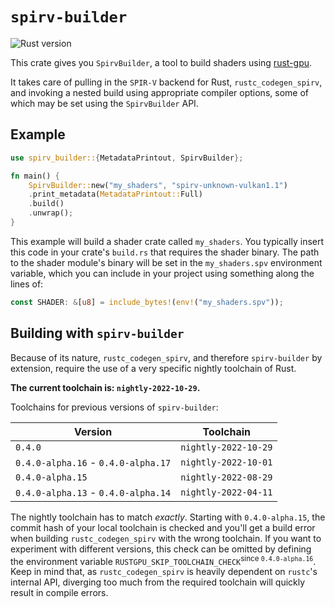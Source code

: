 <!-- inline html -->
<!-- markdownlint-disable-file MD033 -->
# `spirv-builder`

![Rust version](https://img.shields.io/badge/rust-1.66.0_nightly--2022--10--29-purple.svg)

This crate gives you `SpirvBuilder`, a tool to build shaders using [rust-gpu][rustgpu].

It takes care of pulling in the `SPIR-V` backend for Rust, `rustc_codegen_spirv`, and invoking a nested build using appropriate compiler options, some of which may be set using the `SpirvBuilder` API.

## Example

```rust
use spirv_builder::{MetadataPrintout, SpirvBuilder};

fn main() {
    SpirvBuilder::new("my_shaders", "spirv-unknown-vulkan1.1")
    .print_metadata(MetadataPrintout::Full)
    .build()
    .unwrap(); 
}
```

This example will build a shader crate called `my_shaders`. You typically insert this code in your crate's `build.rs` that requires the shader binary. The path to the shader module's binary will be set in the `my_shaders.spv` environment variable, which you can include in your project using something along the lines of:

```rust
const SHADER: &[u8] = include_bytes!(env!("my_shaders.spv"));
```

## Building with `spirv-builder`

Because of its nature, `rustc_codegen_spirv`, and therefore `spirv-builder` by extension, require the use of a very specific nightly toolchain of Rust.

**The current toolchain is: `nightly-2022-10-29`.**

Toolchains for previous versions of `spirv-builder`:

|Version|Toolchain|
|-|-|
|`0.4.0`|`nightly-2022-10-29`|
|`0.4.0-alpha.16` - `0.4.0-alpha.17`|`nightly-2022-10-01`|
|`0.4.0-alpha.15`|`nightly-2022-08-29`|
|`0.4.0-alpha.13` - `0.4.0-alpha.14`|`nightly-2022-04-11`|

The nightly toolchain has to match *exactly*. Starting with `0.4.0-alpha.15`, the commit hash of your local toolchain is checked and you'll get a build error when building `rustc_codegen_spirv` with the wrong toolchain. If you want to experiment with different versions, this check can be omitted by defining the environment variable `RUSTGPU_SKIP_TOOLCHAIN_CHECK`<sup>since `0.4.0-alpha.16`</sup>. Keep in mind that, as `rustc_codegen_spirv` is heavily dependent on `rustc`'s internal API, diverging too much from the required toolchain will quickly result in compile errors.

[rustgpu]: https://github.com/EmbarkStudios/rust-gpu/
